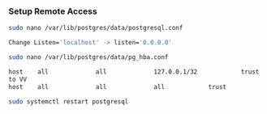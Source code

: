 ### Setup Remote Access

```bash
sudo nano /var/lib/postgres/data/postgresql.conf

Change Listen='localhost' -> listen='0.0.0.0'
```

```bash
sudo nano /var/lib/postgres/data/pg_hba.conf

host    all             all             127.0.0.1/32            trust
to VV
host    all             all             all            trust
```

```bash
sudo systemctl restart postgresql
```